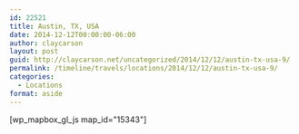 ```yaml
---
id: 22521
title: Austin, TX, USA
date: 2014-12-12T00:00:00-06:00
author: claycarson
layout: post
guid: http://claycarson.net/uncategorized/2014/12/12/austin-tx-usa-9/
permalink: /timeline/travels/locations/2014/12/12/austin-tx-usa-9/
categories:
  - Locations
format: aside
---
```

<div class="media-details"></div>

[wp_mapbox_gl_js map_id="15343"]